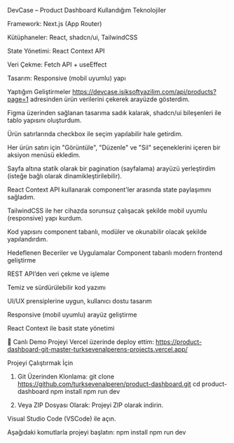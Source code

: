  DevCase – Product Dashboard
 Kullandığım Teknolojiler

Framework: Next.js (App Router)

Kütüphaneler: React, shadcn/ui, TailwindCSS

State Yönetimi: React Context API

Veri Çekme: Fetch API + useEffect

Tasarım: Responsive (mobil uyumlu) yapı

 Yaptığım Geliştirmeler
https://devcase.isiksoftyazilim.com/api/products?page=1 adresinden ürün verilerini çekerek arayüzde gösterdim.

Figma üzerinden sağlanan tasarıma sadık kalarak, shadcn/ui bileşenleri ile tablo yapısını oluşturdum.

Ürün satırlarında checkbox ile seçim yapılabilir hale getirdim.

Her ürün satırı için "Görüntüle", "Düzenle" ve "Sil" seçeneklerini içeren bir aksiyon menüsü ekledim.

Sayfa altına statik olarak bir pagination (sayfalama) arayüzü yerleştirdim (isteğe bağlı olarak dinamikleştirilebilir).

React Context API kullanarak component'ler arasında state paylaşımını sağladım.

TailwindCSS ile her cihazda sorunsuz çalışacak şekilde mobil uyumlu (responsive) yapı kurdum.

Kod yapısını component tabanlı, modüler ve okunabilir olacak şekilde yapılandırdım.

 Hedeflenen Beceriler ve Uygulamalar
Component tabanlı modern frontend geliştirme

REST API’den veri çekme ve işleme

Temiz ve sürdürülebilir kod yazımı

UI/UX prensiplerine uygun, kullanıcı dostu tasarım

Responsive (mobil uyumlu) arayüz geliştirme

React Context ile basit state yönetimi

🔗 Canlı Demo
Projeyi Vercel üzerinde deploy ettim:
https://product-dashboard-git-master-turksevenalperens-projects.vercel.app/

 Projeyi Çalıştırmak İçin 
1. Git Üzerinden Klonlama:
git clone https://github.com/turksevenalperen/product-dashboard.git
cd product-dashboard
npm install
npm run dev

3. Veya ZIP Dosyası Olarak:
Projeyi ZIP olarak indirin.

Visual Studio Code (VSCode) ile açın.

Aşağıdaki komutlarla projeyi başlatın:
npm install
npm run dev
